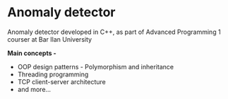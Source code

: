 # Anomaly detector
Anomaly detector developed in C++, as part of Advanced Programming 1 courser at Bar Ilan University

**Main concepts -** 

* OOP design patterns - Polymorphism and inheritance
* Threading programming
* TCP client-server architecture
* and more...

